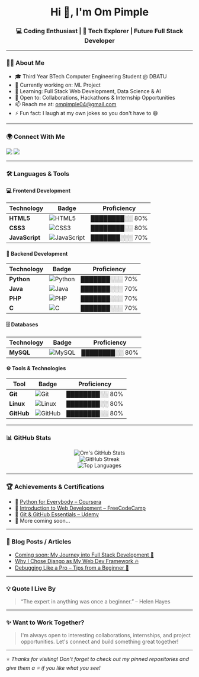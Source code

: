 <!-- Profile Banner (Optional - Replace the URL with your custom banner image) -->
<!-- <p align="center">
  <img src="https://readme-landing-banner-placeholder.com/banner.png" alt="Om Pimple Banner" width="100%">
</p> -->

<h1 align="center">Hi 👋, I'm Om Pimple</h1>
<h3 align="center">💻 Coding Enthusiast | 🚀 Tech Explorer | Future Full Stack Developer</h3>

---

### 👨‍💻 About Me

- 🎓 Third Year BTech Computer Engineering Student @ DBATU  
- 🔭 Currently working on: ML Project  
- 🌱 Learning: Full Stack Web Development, Data Science & AI  
- 🤝 Open to: Collaborations, Hackathons & Internship Opportunities  
- 📫 Reach me at: [ompimple04@gmail.com](mailto:ompimple04@gmail.com)  
- ⚡ Fun fact: I laugh at my own jokes so you don't have to 😄  

---

### 🌍 Connect With Me

<p align="left">
  <a href="https://github.com/OmPimple26" target="_blank"><img src="https://img.shields.io/badge/GitHub-000?style=for-the-badge&logo=github&logoColor=white"/></a>
  <a href="https://www.linkedin.com/in/om-pimple-0042822b3" target="_blank"><img src="https://img.shields.io/badge/LinkedIn-0A66C2?style=for-the-badge&logo=linkedin&logoColor=white"/></a>
  <!-- Add your portfolio when ready -->
  <!-- <a href="https://your-portfolio.com" target="_blank"><img src="https://img.shields.io/badge/Portfolio-FF5722?style=for-the-badge&logo=internet-explorer&logoColor=white"/></a> -->
</p>

---

### 🛠️ Languages & Tools

#### 💻 Frontend Development
| Technology     | Badge                                                                 | Proficiency |
|----------------|------------------------------------------------------------------------|-------------|
| **HTML5**      | ![HTML5](https://img.shields.io/badge/HTML5-E34F26?style=flat-square&logo=html5&logoColor=white)      | ████████░░ 80% |
| **CSS3**       | ![CSS3](https://img.shields.io/badge/CSS3-1572B6?style=flat-square&logo=css3&logoColor=white)         | ████████░░ 80% |
| **JavaScript** | ![JavaScript](https://img.shields.io/badge/JavaScript-F7DF1E?style=flat-square&logo=javascript&logoColor=black) | ███████░░░ 70% |

#### 🧠 Backend Development
| Technology     | Badge                                                                 | Proficiency |
|----------------|------------------------------------------------------------------------|-------------|
| **Python**     | ![Python](https://img.shields.io/badge/Python-3776AB?style=flat-square&logo=python&logoColor=white)   | ███████░░░ 70% |
| **Java**       | ![Java](https://img.shields.io/badge/Java-007396?style=flat-square&logo=java&logoColor=white)         | ███████░░░ 70% |
| **PHP**        | ![PHP](https://img.shields.io/badge/PHP-777BB4?style=flat-square&logo=php&logoColor=white)            | ███████░░░ 70% |
| **C**          | ![C](https://img.shields.io/badge/C-00599C?style=flat-square&logo=c&logoColor=white)                  | ███████░░░ 70% |

#### 🗄️ Databases
| Technology     | Badge                                                                 | Proficiency |
|----------------|------------------------------------------------------------------------|-------------|
| **MySQL**      | ![MySQL](https://img.shields.io/badge/MySQL-4479A1?style=flat-square&logo=mysql&logoColor=white)      | ████████░░ 80% |

#### ⚙️ Tools & Technologies
| Tool           | Badge                                                                 | Proficiency |
|----------------|------------------------------------------------------------------------|-------------|
| **Git**        | ![Git](https://img.shields.io/badge/Git-F05032?style=flat-square&logo=git&logoColor=white)            | ████████░░ 80% |
| **Linux**      | ![Linux](https://img.shields.io/badge/Linux-FCC624?style=flat-square&logo=linux&logoColor=black)      | ████████░░ 80% |
| **GitHub**     | ![GitHub](https://img.shields.io/badge/GitHub-181717?style=flat-square&logo=github&logoColor=white)   | ████████░░ 80% |


---

### 📊 GitHub Stats

<p align="center">
  <img src="https://github-readme-stats.vercel.app/api?username=OmPimple26&show_icons=true&theme=tokyonight&hide_border=true" alt="Om's GitHub Stats" />
  <br>
  <img src="https://streak-stats.demolab.com?user=OmPimple26&theme=tokyonight&hide_border=true&date_format=M%20j%5B%2C%20Y%5D" alt="GitHub Streak" />
  <br>
  <img src="https://github-readme-stats.vercel.app/api/top-langs/?username=OmPimple26&layout=compact&theme=tokyonight&hide_border=true&cache_seconds=86400" alt="Top Languages" />
</p>



---

### 🏆 Achievements & Certifications

- 📜 [Python for Everybody – Coursera](#)  
- 📜 [Introduction to Web Development – FreeCodeCamp](#)  
- 📜 [Git & GitHub Essentials – Udemy](#)  
- 📜 More coming soon...

---

### 📝 Blog Posts / Articles

<!-- Add real links later -->
- [Coming soon: My Journey into Full Stack Development 🚀](#)
- [Why I Chose Django as My Web Dev Framework 🔥](#)
- [Debugging Like a Pro – Tips from a Beginner 🧠](#)

---

### 💡 Quote I Live By

> “The expert in anything was once a beginner.” – Helen Hayes

---

### ✨ Want to Work Together?

> I'm always open to interesting collaborations, internships, and project opportunities. Let's connect and build something great together!

---

⭐ *Thanks for visiting! Don't forget to check out my pinned repositories and give them a ⭐ if you like what you see!*
